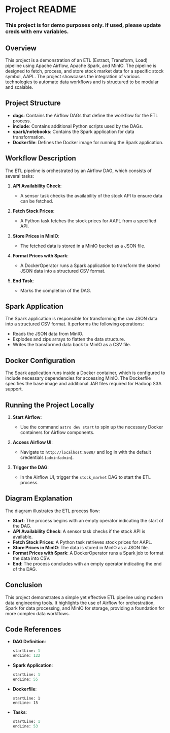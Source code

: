 # Project README

### This project is for demo purposes only. If used, please update creds with env variables.

## Overview

This project is a demonstration of an ETL (Extract, Transform, Load) pipeline using Apache Airflow, Apache Spark, and MinIO. The pipeline is designed to fetch, process, and store stock market data for a specific stock symbol, AAPL. The project showcases the integration of various technologies to automate data workflows and is structured to be modular and scalable.

## Project Structure

- **dags**: Contains the Airflow DAGs that define the workflow for the ETL process.
- **include**: Contains additional Python scripts used by the DAGs.
- **spark/notebooks**: Contains the Spark application for data transformation.
- **Dockerfile**: Defines the Docker image for running the Spark application.

## Workflow Description

The ETL pipeline is orchestrated by an Airflow DAG, which consists of several tasks:

1. **API Availability Check**:

   - A sensor task checks the availability of the stock API to ensure data can be fetched.

2. **Fetch Stock Prices**:

   - A Python task fetches the stock prices for AAPL from a specified API.

3. **Store Prices in MinIO**:

   - The fetched data is stored in a MinIO bucket as a JSON file.

4. **Format Prices with Spark**:

   - A DockerOperator runs a Spark application to transform the stored JSON data into a structured CSV format.

5. **End Task**:
   - Marks the completion of the DAG.

## Spark Application

The Spark application is responsible for transforming the raw JSON data into a structured CSV format. It performs the following operations:

- Reads the JSON data from MinIO.
- Explodes and zips arrays to flatten the data structure.
- Writes the transformed data back to MinIO as a CSV file.

## Docker Configuration

The Spark application runs inside a Docker container, which is configured to include necessary dependencies for accessing MinIO. The Dockerfile specifies the base image and additional JAR files required for Hadoop S3A support.

## Running the Project Locally

1. **Start Airflow**:

   - Use the command `astro dev start` to spin up the necessary Docker containers for Airflow components.

2. **Access Airflow UI**:

   - Navigate to `http://localhost:8080/` and log in with the default credentials (`admin`/`admin`).

3. **Trigger the DAG**:
   - In the Airflow UI, trigger the `stock_market` DAG to start the ETL process.

## Diagram Explanation

The diagram illustrates the ETL process flow:

- **Start**: The process begins with an empty operator indicating the start of the DAG.
- **API Availability Check**: A sensor task checks if the stock API is available.
- **Fetch Stock Prices**: A Python task retrieves stock prices for AAPL.
- **Store Prices in MinIO**: The data is stored in MinIO as a JSON file.
- **Format Prices with Spark**: A DockerOperator runs a Spark job to format the data into CSV.
- **End**: The process concludes with an empty operator indicating the end of the DAG.

## Conclusion

This project demonstrates a simple yet effective ETL pipeline using modern data engineering tools. It highlights the use of Airflow for orchestration, Spark for data processing, and MinIO for storage, providing a foundation for more complex data workflows.

## Code References

- **DAG Definition**:

  ```python:dags/stock_market.py
  startLine: 1
  endLine: 122
  ```

- **Spark Application**:

  ```python:spark/notebooks/stock_transform/stock_transform.py
  startLine: 1
  endLine: 55
  ```

- **Dockerfile**:

  ```dockerfile:spark/notebooks/stock_transform/Dockerfile
  startLine: 1
  endLine: 15
  ```

- **Tasks**:
  ```python:include/stock_market/tasks.py
  startLine: 1
  endLine: 53
  ```
